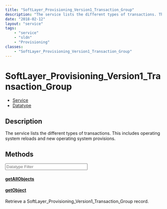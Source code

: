 ```yaml
---
title: "SoftLayer_Provisioning_Version1_Transaction_Group"
description: "The service lists the different types of transactions. This includes operating system reloads and new operating system p... "
date: "2018-02-12"
layout: "service"
tags:
    - "service"
    - "sldn"
    - "Provisioning"
classes:
    - "SoftLayer_Provisioning_Version1_Transaction_Group"
---
```

# SoftLayer_Provisioning_Version1_Transaction_Group
<div id='service-datatype'>
    <ul id='sldn-reference-tabs'>
    <li id='service'> <a href='/reference/services/SoftLayer_Provisioning_Version1_Transaction_Group' >Service</a></li>    <li id='datatype'> <a href='/reference/datatypes/SoftLayer_Provisioning_Version1_Transaction_Group' >Datatype</a></li>
    </ul>
</div>

## Description
The service lists the different types of transactions. This includes operating system reloads and new operating system provisions. 



        
<div id="properties" class="content service-content">

## Methods

<div class="view-filters">
    <div class="clearfix">
        <div class="search-input-box">
            <input placeholder="Datatype Filter" onkeyup="titleSearch(inputId='edit-combine', divId='method-div', elementClass='method-row')" 
                type="text" id="edit-combine" value="" size="30" maxlength="128" class="form-text">
        </div>
    </div>
</div>

#### [getAllObjects](/reference/services/SoftLayer_Provisioning_Version1_Transaction_Group/getAllObjects)


#### [getObject](/reference/services/SoftLayer_Provisioning_Version1_Transaction_Group/getObject)
Retrieve a SoftLayer_Provisioning_Version1_Transaction_Group record.

</div>

